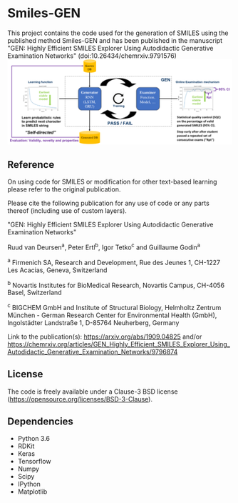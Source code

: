 # Smiles-GEN
This project contains the code used for the generation of SMILES using the published method Smiles-GEN and has been published in the manuscript "GEN: Highly Efficient SMILES Explorer Using Autodidactic Generative Examination Networks" (doi:10.26434/chemrxiv.9791576)
![GEN Framework](Smiles-GEN_explained.png)

## Reference
On using code for SMILES or modification for other text-based learning please refer to the original publication.

Please cite the following publication for any use of code or any parts thereof (including use of custom layers).

"GEN: Highly Efficient SMILES Explorer Using Autodidactic Generative Examination Networks"

Ruud van Deursen<sup>a</sup>, Peter Ertl<sup>b</sup>, Igor Tetko<sup>c</sup> and Guillaume Godin<sup>a</sup>

<sup>a</sup> Firmenich SA, Research and Development, Rue des Jeunes 1, CH-1227 Les Acacias, Geneva, Switzerland

<sup>b</sup> Novartis Institutes for BioMedical Research, Novartis Campus, CH-4056 Basel, Switzerland

<sup>c</sup> BIGCHEM GmbH  and Institute of Structural Biology, Helmholtz Zentrum München - German Research Center for Environmental Health (GmbH),  Ingolstädter Landstraße 1,  D-85764 Neuherberg, Germany

Link to the publication(s): https://arxiv.org/abs/1909.04825 and/or https://chemrxiv.org/articles/GEN_Highly_Efficient_SMILES_Explorer_Using_Autodidactic_Generative_Examination_Networks/9796874

## License
The code is freely available under a Clause-3 BSD license (https://opensource.org/licenses/BSD-3-Clause).

## Dependencies

* Python 3.6
* RDKit
* Keras
* Tensorflow
* Numpy
* Scipy
* IPython
* Matplotlib
